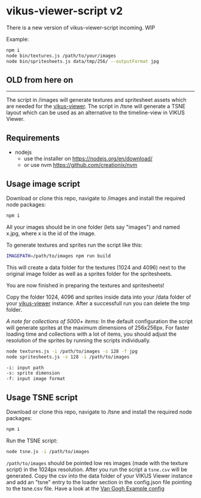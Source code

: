 # vikus-viewer-script v2

There is a new version of vikus-viewer-script incoming. WIP

Example:
```sh
npm i
node bin/textures.js /path/to/your/images
node bin/spritesheets.js data/tmp/256/ --outputFormat jpg
```

## OLD from here on

---

The script in /images will generate textures and spritesheet assets which are needed for the [vikus-viewer](https://github.com/cpietsch/vikus-viewer). The script in /tsne will generate a TSNE layout which can be used as an alternative to the timeline-view in VIKUS Viewer.


## Requirements
- nodejs
  - use the installer on https://nodejs.org/en/download/
  - or use nvm https://github.com/creationix/nvm


## Usage image script

Download or clone this repo, navigate to /images and install the required node packages: 

```sh
npm i
``` 

All your images should be in one folder (lets say "images") and named x.jpg, where x is the id of the image.

To generate textures and sprites run the script like this:

```sh
IMAGEPATH=/path/to/images npm run build
``` 

This will create a data folder for the textures (1024 and 4096) next to the original image folder as well as a sprites folder for the spritesheets.

You are now finished in preparing the textures and spritesheets!

Copy the folder 1024, 4096 and sprites inside data into your /data folder of your [vikus-viewer](https://github.com/cpietsch/vikus-viewer) instance. After a successfull run you can delete the tmp folder.

*A note for collections of 5000+ items*: In the default configuration the script will generate sprites at the maximum dimensions of 256x256px. For faster loading time and collections with a lot of items, you should adjust the resolution of the sprites by running the scripts individually.

```sh
node textures.js -i /path/to/images -s 128 -f jpg
node spritesheets.js -s 128 -i /path/to/images

-i: input path
-s: sprite dimension
-f: input image format
```

## Usage TSNE script

Download or clone this repo, navigate to /tsne and install the required node packages: 

```sh
npm i
```

Run the TSNE script:
```sh
node tsne.js -i /path/to/images
```

`/path/to/images` should be pointed low res images (made with the texture script) in the 1024px resolution. After you run the script a `tsne.csv` will be generated. Copy the csv into the data folder of your VIKUS Viewer instance and add an "tsne" entry to the loader section in the config.json file pointing to the tsne.csv file. Have a look at the [Van Gogh Example config](https://github.com/cpietsch/vikus-viewer-data/blob/master/vangogh/config.json#L10)
